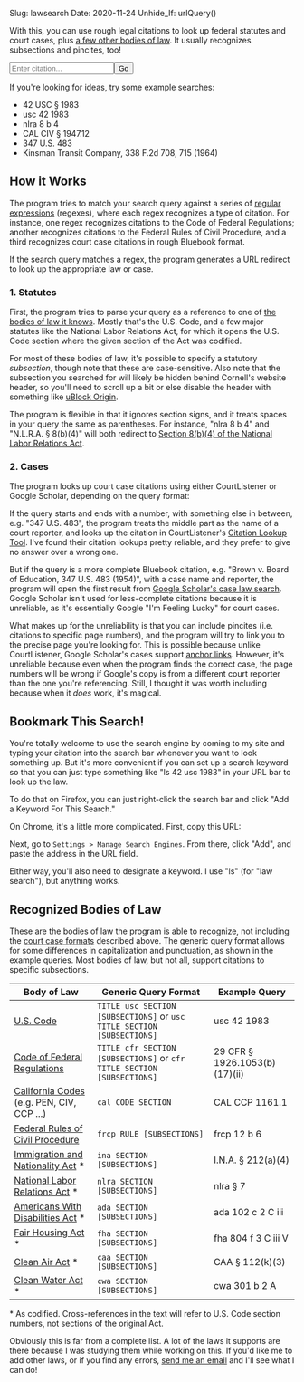 Slug: lawsearch
Date: 2020-11-24
Unhide_If: urlQuery()

With this, you can use rough legal citations to look up federal statutes and court cases, plus [a few other bodies of law](#recognized-bodies-of-law). It usually recognizes subsections and pincites, too!

<form class="main-search" onsubmit="return searchBar()">
    <input type="search" placeholder="Enter citation..." name="q" id="q"><input type="submit" value="Go">
    <br>
    <label for="q" id="explainer" class="search-label"></label>
</form>

<script>
/*
This program checks the user's query against a list of schemas
(defined below), and then uses information from first matching
schema to build a URL, then redirect to it.

Schema Fields
=============
regexes:   an array of regexes that will trigger the schema, with
           named capture groups that will be available in URLParts.
           Normally only one regex is necessary, but secondary
           regexes can be used to allow rearranging capture groups.
             A capture group named "hash" has special behavior: If
           it is present, a "#" sign will be appended to the end 
           of the URL, followed by the hash group as modified by
           the hashPrefix and hashSeparator URLParts.

URLParts:  a dictionary of strings used to construct the target
           URL. Wherever a URLPart contains a named capture group,
           enclosed in square brackets, it will be replaced with the
           value of that capture group. Three URLParts are allowed:
           (1) baseURL: Required for all schemas. Should only
               reference *mandatory* capture groups.
           (2) hashPrefix: Optional. If present, it will be added to
               the beginning of the hash, after the "#" sign.
           (3) "hashSeparator": Optional. If present, the hash will
               be split on any occurrence of a non-alphanumeric
               character, and rejoined using the hashSeparator.
               This is primarily meant for constructing subsection
               references. For instance, on the Cornell website,
               subsection keys are separated by the "_" sign.

remapKeys: a dictionary of dictionaries. Each dictionary key is
           the name of a regex capture group whose value should be
           replaced by the corresponding value in the dictionary.
             Primarily useful for indexing pre-codification statutes
           to their location in the U.S. Code, but problematic for
           statutes that were codified into multiple titles.

forceUpperCase: an array of names of capture groups whose contents
                should be converted to upper case before URL
                generation.

forceLowerCase: see above.
*/

const schemas = [
// first, check it against federal bodies of law
{ // U.S. Code
  "regexes": [
    /(?<title>\d+) U\.?S\.?(?:C\.?| Code) §? ?(?<section>[\w\.]+)(?:(?: |\()(?<hash>.+))?/i,
    /U\.?S\.?C\.? (?<title>\d+) §? ?(?<section>\d+[a-z]?)(?:(?: |\()(?<hash>.+))?/i
  ],
  "URLParts": {
    "baseURL": "https://www.law.cornell.edu/uscode/text/[title]/[section]",
    "hashSeparator": "_"
  }
},
{ // Code of Federal Regulations
  "regexes": [
    /(?<title>\d+) C\.?F\.?R\.? §? ?(?<section>[\w\.]+)(?:(?: |\()(?<hash>.+))?/i,
    /C\.?F\.?R\.? (?<title>\d+) §? ?(?<section>\d+[a-z]?)(?:(?: |\()(?<hash>.+))?/i
  ],
  "URLParts": {
    "baseURL": "https://www.law.cornell.edu/cfr/text/[title]/[section]",
    "hashSeparator": "_"
  }
},
{ // Federal Rules of Civil Procedure
  "regexes": [/F\.?R\.?C\.?P\.? ?(?<rule>\d+[a-z]?)(?:(?: |\()(?<hash>.+))?/i],
  "URLParts": {
    "baseURL": "https://www.law.cornell.edu/rules/frcp/rule_[rule]",
    "hashPrefix": "rule_[rule]_",
    "hashSeparator": "_"
  }
},
// next, check aganst known pre-codification statutes
{ // Immigration and Nationality Act
  "regexes": [/I\.?N\.?A\.? §? ?(?<section>\d+[a-z]?)(?:(?: |\()(?<hash>.+))?/i],
  "URLParts": {
    "baseURL": "https://www.law.cornell.edu/uscode/text/8/[section]",
    "hashSeparator": "_"
  },
  "remapKeys": {"section": {"101":"1101", "102":"1102", "103":"1103", "104":"1104", "105":"1105", "106":"1105a", "201":"1151", "202":"1152", "203":"1153", "204":"1154", "205":"1155", "206":"1156", "207":"1157", "208":"1158", "209":"1159", "210":"1160", "210a":"1161", "211":"1181", "212":"1182", "213":"1183", "213a":"1183a", "214":"1184", "215":"1185", "216":"1186a", "216a":"1186b", "217":"1187", "218":"1188", "219":"1189", "221":"1201", "222":"1202", "223":"1203", "224":"1204", "231":"1221", "232":"1222", "233":"1223", "234":"1224", "235":"1225", "235a":"1225a", "236":"1226", "236a":"1226a", "237":"1227", "238":"1228", "239":"1229", "240":"1229a", "240a":"1229b", "240b":"1229c", "240c":"1230", "241":"1231", "242":"1252", "242a":"1252a", "242b":"1252b", "243":"1253", "244":"1254a", "245":"1255", "245a":"1255a", "246":"1256", "247":"1257", "248":"1258", "249":"1259", "250":"1260", "251":"1281", "252":"1282", "253":"1283", "254":"1284", "255":"1285", "256":"1286", "257":"1287", "258":"1288", "261":"1301", "262":"1302", "263":"1303", "264":"1304", "265":"1305", "266":"1306", "271":"1321", "272":"1322", "273":"1323", "274":"1324", "274a":"1324a", "274b":"1324b", "274c":"1324c", "274d":"1324d", "275":"1325", "276":"1326", "277":"1327", "278":"1328", "279":"1329", "280":"1330", "281":"1351", "282":"1352", "283":"1353", "284":"1354", "285":"1355", "286":"1356", "287":"1357", "288":"1358", "289":"1359", "290":"1360", "291":"1361", "292":"1362", "293":"1363", "294":"1363a", "295":"1363b", "301":"1401", "302":"1402", "303":"1403", "304":"1404", "305":"1405", "306":"1406", "307":"1407", "308":"1408", "309":"1409", "310":"1421", "311":"1422", "312":"1423", "313":"1424", "314":"1425", "315":"1426", "316":"1427", "317":"1428", "318":"1429", "319":"1430", "320":"1431", "321":"1432", "322":"1433", "323":"1434", "324":"1435", "325":"1436", "326":"1437", "327":"1438", "328":"1439", "329":"1440", "329a":"1440-1", "330":"1441", "331":"1442", "332":"1443", "333":"1444", "334":"1445", "335":"1446", "336":"1447", "337":"1448", "338":"1449", "339":"1450", "340":"1451", "341":"1452", "342":"1453", "343":"1454", "344":"1455", "345":"1456", "346":"1457", "347":"1458", "348":"1459", "349":"1481", "350":"1482", "351":"1483", "352":"1484", "353":"1485", "354":"1486", "355":"1487", "356":"1488", "357":"1489", "358":"1501", "359":"1502", "360":"1503", "361":"1504", "404":"1101", "405":"1101", "406":"1101", "407":"1101", "411":"1521", "412":"1522", "413":"1523", "414":"1524", "501":"1531", "502":"1532", "503":"1533", "504":"1534", "505":"1535", "506":"1536", "507":"1537"}}
},
{ // Clean Air Act
  "regexes": [/C\.?A\.?A\.? §? ?(?<section>\d+[a-z]?)(?:(?: |\()(?<hash>.+))?/i],
  "URLParts": {
    "baseURL": "https://www.law.cornell.edu/uscode/text/42/[section]",
    "hashSeparator": "_"
  },
  "remapKeys": {"section": {"101":"7401", "102":"7402", "103":"7403", "104":"7404", "105":"7405", "106":"7406", "107":"7407", "108":"7408", "109":"7409", "110":"7410", "111":"7411", "112":"7412", "113":"7413", "114":"7414", "115":"7415", "116":"7416", "117":"7417", "118":"7418", "119":"7419", "120":"7420", "121":"7421", "122":"7422", "123":"7423", "124":"7424", "125":"7425", "126":"7426", "127":"7427", "128":"7428", "129":"7429", "130":"7430", "131":"7431", "160":"7470", "161":"7471", "162":"7472", "163":"7473", "164":"7474", "165":"7475", "166":"7476", "167":"7477", "168":"7478", "169":"7479", "169a":"7491", "169A":"7491", "169b":"7492", "169B":"7492", "171":"7501", "172":"7502", "173":"7503", "174":"7504", "175":"7505", "175a":"7505a", "176":"7506", "176a":"7506a", "177":"7507", "178":"7508", "179":"7509", "179b":"7509a", "181":"7511", "182":"7511a", "183":"7511b", "184":"7511c", "185":"7511d", "185a":"7511e", "185b":"7511f", "186":"7512", "187":"7512a", "188":"7513", "189":"7513a", "190":"7513b", "191":"7514", "192":"7514a", "193":"7515", "202":"7521", "203":"7522", "204":"7523", "205":"7524", "206":"7525", "207":"7541", "208":"7542", "209":"7543", "210":"7544", "211":"7545", "213":"7547", "214":"7548", "215":"7549", "216":"7550", "217":"7552", "218":"7553", "219":"7554", "231":"7571", "232":"7572", "233":"7573", "234":"7574", "241":"7581", "242":"7582", "243":"7583", "244":"7584", "245":"7585", "246":"7586", "247":"7587", "248":"7588", "249":"7589", "250":"7590", "301":"7601", "302":"7602", "303":"7603", "304":"7604", "305":"7605", "306":"7606", "307":"7607", "308":"7608", "309":"7609", "310":"7610", "311":"7611", "312":"7612", "313":"7613", "314":"7614", "315":"7615", "316":"7616", "317":"7617", "318":"7618", "319":"7619", "320":"7620", "321":"7621", "322":"7622", "323":"7624", "324":"7625", "325":"7625-1", "326":"7625a", "327":"7626", "328":"7627", "201":"7641", "401":"7651", "402":"7651a", "403":"7651b", "404":"7651c", "405":"7651d", "406":"7651e", "407":"7651f", "408":"7651g", "409":"7651h", "410":"7651i", "411":"7651j", "412":"7651k", "413":"7651l", "414":"7651m", "415":"7651n", "416":"7651o", "501":"7661", "502":"7661a", "503":"7661b", "504":"7661c", "505":"7661d", "506":"7661e", "507":"7661f", "601":"7671", "602":"7671a", "603":"7671b", "604":"7671c", "605":"7671d", "606":"7671e", "607":"7671f", "608":"7671g", "609":"7671h", "610":"7671i", "611":"7671j", "612":"7671k", "613":"7671l", "614":"7671m", "615":"7671n", "616":"7671o", "617":"7671p", "618":"7671q"}}
},
{ // Clean Water Act
  "regexes": [/C\.?W\.?A\.? §? ?(?<section>\d+[a-z]?)(?:(?: |\()(?<hash>.+))?/i],
  "URLParts": {
    "baseURL": "https://www.law.cornell.edu/uscode/text/33/[section]",
    "hashSeparator": "_"},
  "remapKeys": {"section": {"101":"1251", "112":"1262", "115":"1265", "301":"1311", "302":"1312", "303":"1313", "304":"1314", "305":"1315", "306":"1316", "307":"1317", "308":"1318", "309":"1319", "310":"1320", "316":"1326", "319":"1329", "401":"1341", "402":"1342", "403":"1343", "404":"1344", "405":"1345", "406":"1346", "501":"1361", "502":"1362", "505":"1365", "509":"1369", "510":"1370", "511":"1371", "517":"1376", "518":"1377"}}
},
{ // National Labor Relations Act
  "regexes": [/N\.?L\.?R\.?A\.? §? ?(?<section>\d+[a-z]?)(?:(?: |\()(?<hash>.+))?/i],
  "URLParts": {
    "baseURL": "https://www.law.cornell.edu/uscode/text/29/[section]",
    "hashSeparator": "_"
  },
  "remapKeys": {"section": {"1":"151", "2":"152", "3":"153", "4":"154", "5":"155", "6":"156", "7":"157", "8":"158", "9":"159", "10":"160", "11":"161", "12":"162", "13":"163", "14":"164", "15":"165", "16":"166", "17":"167", "18":"168", "19":"169"}}
},
{ // Americans With Disabilities Act
  "regexes": [/A\.?D\.?A\.? §? ?(?<section>\d+[a-z]?)(?:(?: |\()(?<hash>.+))?/i],
  "URLParts": {
    "baseURL": "https://www.law.cornell.edu/uscode/text/42/[section]",
    "hashSeparator": "_"},
  "remapKeys": {"section": {"2":"12101", "3":"12102", "101":"12111", "102":"12112", "103":"12113", "104":"12114", "105":"12115", "106":"12116", "107":"12117", "201":"12131", "202":"12132", "203":"12133", "204":"12134", "221":"12141", "222":"12142", "223":"12143", "224":"12144", "225":"12145", "226":"12146", "227":"12147", "228":"12148", "229":"12149", "230":"12150", "241":"12161", "242":"12162", "243":"12163", "244":"12164", "245":"12165", "301":"12181", "302":"12182", "303":"12183", "304":"12184", "305":"12185", "306":"12186", "307":"12187", "308":"12188", "309":"12189", "501":"12201", "502":"12202", "503":"12203", "504":"12204", "505":"12205", "506":"12206", "507":"12207", "508":"12208", "509":"12209", "510":"12210", "511":"12211", "513":"12212", "514":"12213"}}
},
{ // Fair Housing Act
  "regexes": [/F\.?H\.?A\.? §? ?(?<section>\d+[a-z]?)(?:(?: |\()(?<hash>.+))?/i],
  "URLParts": {
    "baseURL": "https://www.law.cornell.edu/uscode/text/42/[section]",
    "hashSeparator": "_"},
  "remapKeys": {"section": {'801':'3601', '802':'3602', '803':'3603', '804':'3604', '805':'3605', '806':'3606', '807':'3607', '808':'3608', '808a':'3608a', '809':'3609', '810':'3610', '811':'3611', '812':'3612', '813':'3613', '814':'3614', '814a':'3614-1', '815':'3614a', '816':'3615', '817':'3616', '817a':'3616a', '818':'3617', '819':'3618', '820':'3619', '901':'3631'}}
},
{ // use Google Scholar if it looks like a full bluebook case citation
  "regexes": [/(?<name>.+), (?<cite>\d+ .+? \d+)(?:, (?<hash>\d+)(?:-\d+)?)?(?<remainder>.*?$)/i],
  "URLParts": {
    "baseURL": "https://scholar.google.com/scholar?as_sdt=2006&btnI=I&q=[name], [cite][remainder]",
    "hashPrefix": "p"}
},
{ // use CourtListener if it's a bare citation
  "regexes": [/^(?<volume>\d+) (?<reporter>.+) (?<page>\d+)$/i],
  "URLParts": {"baseURL": "https://www.courtlistener.com/c/[reporter]/[volume]/[page]"}
},
// check against known state statutes
{ // California
  "regexes": [/^Cal\.? (?<code>[a-z]+) §? ?(?<section>[\w\.]+)/i],
  "URLParts": {"baseURL": "https://leginfo.legislature.ca.gov/faces/codes_displaySection.xhtml?lawCode=[code]&sectionNum=[section]"},
  "forceUpperCase": ["code"]
}]

/*
Checks the given query against the schemas, and uses the matched
schema to generate a URL, then redirect to that URL. Returns true
if successful, false otherwise. Outputs error messages to the
DOM element with id "explainer".
*/
function lookup(query) {
  for (var i = 0; i < schemas.length; i++) {
    var schema = schemas[i];
    for (var j = 0; j < schema.regexes.length; j++) {
      var match = query.match(schema.regexes[j]);
      if (match) { break; }
    }
    if (match) {
      var keys = match.groups;
      break;
    }
  }
  if (!match) {
    document.getElementById("explainer").innerHTML = "Sorry, I couldn't recognize that citation. Is it on the list of <a href='#recognized-bodies-of-law'>recognized bodies of law</a> or <a href='#2-cases'>case citation formats</a>?";
    return false;
  }
  for (var k in schema.forceUpperCase) {
    keys[schema.forceUpperCase[k]] = keys[schema.forceUpperCase[k]].toUpperCase();
  }
  for (var k in schema.forceLowerCase) {
    keys[schema.forceLowerCase[k]] = keys[schema.forceLowerCase[k]].toLowerCase();
  }
  for (var k in schema.remapKeys) {
    let remaps = schema.remapKeys[k];
    let newKey = remaps[keys[k]];
    if (!newKey) { newKey = remaps[keys[k].toUpperCase()]; }
    if (!newKey) { newKey = remaps[keys[k].toLowerCase()]; }
    if (!newKey) {
      document.getElementById("explainer").innerHTML = "Sorry, I don't have a U.S. Code section on file for that section of the Act. If it's a valid section, please <a href='mailto: simonraindrum@gmail.com'>let me know</a>!";
      return false;
    }
    keys[k] = newKey;
  }
  for (var k in keys) {
    for (var part in schema.URLParts) {
      schema.URLParts[part] = schema.URLParts[part].replace("[" + k + "]", keys[k]);
    }
  }
  let url = schema.URLParts.baseURL;
  if (keys.hash) {
    url += "#";
    if (schema.URLParts.hashPrefix) { url += schema.URLParts.hashPrefix; }
    if (schema.URLParts.hashSeparator) {
      keys.hash = keys.hash.replace(/^\W+|\W+$/, '');
      keys.hash = keys.hash.split(/\W+/).join(schema.URLParts.hashSeparator);
    }
    url += keys.hash;
  }
  document.getElementById("explainer").innerHTML = "";
  window.location.href = url;
  return true;
}

/* Parses URL search query, and passes it to lookup().
Meant to be run upon page load, while the LawSearch page is hidden.
Returns true if the page should be unhidden, i.e. upon a *failed*
search. Returns false otherwise.
Also puts the query into the search bar.
*/
function urlQuery() {
  if (!location.search) { return true; }
  let query = decodeURIComponent(location.search).trim().replace(/^\?(?:q=)?|\.$|,$|;$/g, '');
  document.getElementById("q").value = query.replace(/\+/g, ' ');
  return !lookup(query);
}

/* Passes value from the search bar to lookup(). Always returns false
so as not to reload the page upon form input. */
function searchBar() {
  let query = document.getElementById("q").value;
  if (!query) { 
    document.getElementById("explainer").innerHTML = "";
  }
  else {
    lookup(query);
  }
  return false;
}
</script>

If you're looking for ideas, try some example searches:

- 42 USC § 1983
- usc 42 1983
- nlra 8 b 4
- CAL CIV § 1947.12
- 347 U.S. 483
- Kinsman Transit Company, 338 F.2d 708, 715 (1964)

## How it Works

The program tries to match your search query against a series of [regular expressions](https://en.wikipedia.org/wiki/Regular_expression) (regexes), where each regex recognizes a type of citation. For instance, one regex recognizes citations to the Code of Federal Regulations; another recognizes citations to the Federal Rules of Civil Procedure, and a third recognizes court case citations in rough Bluebook format. 

If the search query matches a regex, the program generates a URL redirect to look up the appropriate law or case.

### 1. Statutes

First, the program tries to parse your query as a reference to one of [the bodies of law it knows](#recognized-bodies-of-law). Mostly that's the U.S. Code, and a few major statutes like the National Labor Relations Act, for which it opens the U.S. Code section where the given section of the Act was codified.

For most of these bodies of law, it's possible to specify a statutory *subsection*, though note that these are case-sensitive. Also note that the subsection you searched for will likely be hidden behind Cornell's website header, so you'll need to scroll up a bit or else disable the header with something like [uBlock Origin](https://ublockorigin.com/).

The program is flexible in that it ignores section signs, and it treats spaces in your query the same as parentheses. For instance, "nlra 8 b 4" and "N.L.R.A. § 8(b)(4)" will both redirect to [Section 8(b)(4) of the National Labor Relations Act](https://www.law.cornell.edu/uscode/text/29/158#b_4).

### 2. Cases

The program looks up court case citations using either CourtListener or Google Scholar, depending on the query format:

If the query starts and ends with a number, with something else in between, e.g. "347 U.S. 483", the program treats the middle part as the name of a court reporter, and looks up the citation in CourtListener's [Citation Lookup Tool](https://www.courtlistener.com/c/). I've found their citation lookups pretty reliable, and they prefer to give no answer over a wrong one.

But if the query is a more complete Bluebook citation, e.g. "Brown v. Board of Education, 347 U.S. 483 (1954)", with a case name and reporter, the program will open the first result from [Google Scholar's case law search](https://scholar.google.com/scholar?as_sdt=2006). Google Scholar isn't used for less-complete citations because it is unreliable, as it's essentially Google "I'm Feeling Lucky" for court cases.

What makes up for the unreliability is that you can include pincites (i.e. citations to specific page numbers), and the program will try to link you to the precise page you're looking for. This is possible because unlike CourtListener, Google Scholar's cases support [anchor links](http://www.echoecho.com/htmllinks08.htm). However, it's unreliable because even when the program finds the correct case, the page numbers will be wrong if Google's copy is from a different court reporter than the one you're referencing. Still, I thought it was worth including because when it *does* work, it's magical.

## Bookmark This Search!

You're totally welcome to use the search engine by coming to my site and typing your citation into the search bar whenever you want to look something up. But it's more convenient if you can set up a search keyword so that you can just type something like "ls 42 usc 1983" in your URL bar to look up the law.

To do that on Firefox, you can just right-click the search bar and click "Add a Keyword For This Search."

On Chrome, it's a little more complicated. First, copy this URL:

<code id="bookmarkURL"></code>

Next, go to `Settings > Manage Search Engines`. From there, click "Add", and paste the address in the URL field.

<script>
document.getElementById("bookmarkURL").innerHTML = window.location.origin + window.location.pathname + "?%s";
</script>

Either way, you'll also need to designate a keyword. I use "ls" (for "law search"), but anything works.

<div hidden id="downloadOption"><strong>Alternatively</strong>, if you don't want to rely on my website, you can download your own copy of the search engine, and run it entirely locally. To do that, <a href="/lawsearch" download>download this page</a> and save it somewhere that you're unlikely to delete it. Then, close this tab, open your local copy, and follow these same directions. That way, it'll be yours forever, though you might miss out on updates.</div>
<script>
if (window.location.protocol != "file:") {
    document.getElementById("downloadOption").removeAttribute("hidden")
}
</script>

## Recognized Bodies of Law

These are the bodies of law the program is able to recognize, not including the [court case formats](#2-cases) described above. The generic query format allows for some differences in capitalization and punctuation, as shown in the example queries. Most bodies of law, but not all, support citations to specific subsections.

| Body of Law                                                  | Generic Query Format                                         | Example Query                 |
| ------------------------------------------------------------ | ------------------------------------------------------------ | ----------------------------- |
| [U.S. Code](https://www.law.cornell.edu/uscode/text)         | `TITLE usc SECTION [SUBSECTIONS]` or `usc TITLE SECTION [SUBSECTIONS]` | usc 42 1983                   |
| [Code of Federal Regulations](https://www.law.cornell.edu/cfr/text) | `TITLE cfr SECTION [SUBSECTIONS]` or `cfr TITLE SECTION [SUBSECTIONS]` | 29 CFR § 1926.1053(b)(17)(ii) |
| [California Codes](https://leginfo.legislature.ca.gov/faces/codes.xhtml) (e.g. PEN, CIV, CCP ...) | `cal CODE SECTION`                                           | CAL CCP 1161.1                |
| [Federal Rules of Civil Procedure](https://www.law.cornell.edu/rules/frcp) | `frcp RULE [SUBSECTIONS]`                                    | frcp 12 b 6                   |
| [Immigration and Nationality Act](https://www.law.cornell.edu/topn/immigration_and_nationality_act) * | `ina SECTION [SUBSECTIONS]`                                  | I.N.A. § 212(a)(4)            |
| [National Labor Relations Act](https://www.law.cornell.edu/topn/national_labor_relations_act) * | `nlra SECTION [SUBSECTIONS]`                                 | nlra § 7                      |
| [Americans With Disabilities Act](https://www.law.cornell.edu/topn/americans_with_disabilities_act_of_1990) * | `ada SECTION [SUBSECTIONS]`                                  | ada 102 c 2 C iii             |
| [Fair Housing Act](https://www.law.cornell.edu/topn/fair_housing_act) * | `fha SECTION [SUBSECTIONS]`                                  | fha 804 f 3 C iii V           |
| [Clean Air Act](https://www.law.cornell.edu/topn/clean_air_act) * | `caa SECTION [SUBSECTIONS]`                                  | CAA § 112(k)(3)               |
| [Clean Water Act](https://www.law.cornell.edu/topn/clean_water_act_of_1977) * | `cwa SECTION [SUBSECTIONS]`                                  | cwa 301 b 2 A                 |

\* As codified. Cross-references in the text will refer to U.S. Code section numbers, not sections of the original Act.

Obviously this is far from a complete list. A lot of the laws it supports are there because I was studying them while working on this. If you'd like me to add other laws, or if you find any errors, [send me an email](mailto:simonraindrum@gmail.com) and I'll see what I can do!

